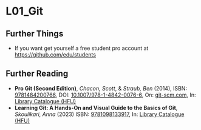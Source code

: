 # L01_Git

## Further Things

- If you want get yourself a free student pro account at https://github.com/edu/students

## Further Reading

- **Pro Git (Second Edition)**, *Chacon, Scott*, & *Straub, Ben* (2014), ISBN: [9781484200766](https://isbnsearch.org/isbn/9781484200766), DOI: [10.1007/978-1-4842-0076-6](https://www.doi.org/10.1007/978-1-4842-0076-6), On: [git-scm.com](https://git-scm.com/book/en/v2), In: [Library Catalogue (HFU)](https://hsfu.boss.bsz-bw.de/Search/Results?lookfor=9781484200766&type=AllFields&hiddenFilters%5B%5D=%23%3A%28institution_id%3A%22DE-Fn1%22+OR+institution_id%3A%22DE-Fn1-VS%22+OR+institution_id%3A%22DE-Fn1-TUT%22%29&limit=10)
- **Learning Git: A Hands-On and Visual Guide to the Basics of Git**, *Skoulikari, Anna* (2023) ISBN: [9781098133917](https://isbnsearch.org/isbn/9781098133917), In: [Library Catalogue (HFU)](https://hsfu.boss.bsz-bw.de/Search/Results?lookfor=9781098133917&type=AllFields&hiddenFilters%5B%5D=%23%3A%28institution_id%3A%22DE-Fn1%22+OR+institution_id%3A%22DE-Fn1-VS%22+OR+institution_id%3A%22DE-Fn1-TUT%22%29&limit=10)

